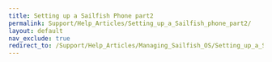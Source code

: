 ```yaml
---
title: Setting up a Sailfish Phone part2
permalink: Support/Help_Articles/Setting_up_a_Sailfish_phone_part2/
layout: default
nav_exclude: true
redirect_to: /Support/Help_Articles/Managing_Sailfish_OS/Setting_up_a_Sailfish_Phone_part2/
---
```


